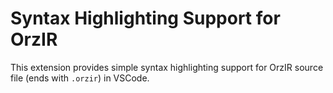 # Syntax Highlighting Support for OrzIR

This extension provides simple syntax highlighting support for
OrzIR source file (ends with `.orzir`) in VSCode.
